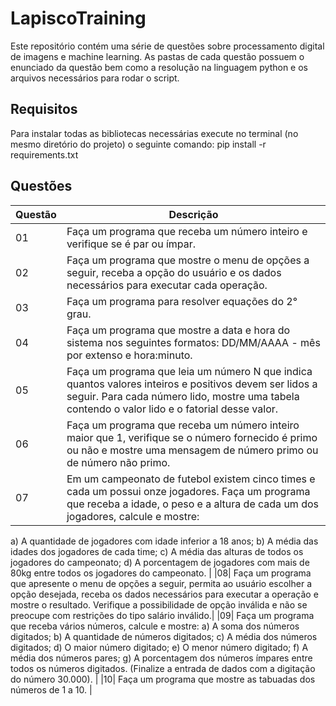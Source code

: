 # LapiscoTraining

Este repositório contém uma série de questões sobre processamento digital de imagens e machine learning.
As pastas de cada questão possuem o enunciado da questão bem como a resolução na linguagem python e os arquivos
necessários para rodar o script.

## Requisitos
Para instalar todas as bibliotecas necessárias execute no terminal (no mesmo diretório do projeto) o seguinte comando:
pip install -r requirements.txt

## Questões

| Questão | Descrição |
|---|---|
|01| Faça um programa que receba um número inteiro e verifique se é par ou ímpar. |
|02| Faça um programa que mostre o menu de opções a seguir, receba a opção do usuário e os dados necessários para executar cada operação. | 
|03| Faça um programa para resolver equações do 2° grau. |
|04| Faça um programa que mostre a data e hora do sistema nos seguintes formatos: DD/MM/AAAA - mês por extenso e hora:minuto.|
|05| Faça um programa que leia um número N que indica quantos valores inteiros e positivos devem ser lidos a seguir. Para cada número lido, mostre uma tabela contendo o valor lido e o fatorial desse valor. |
|06| Faça um programa que receba um número inteiro maior que 1, verifique se o número fornecido é primo ou não e mostre uma mensagem de número primo ou de número não primo. |
|07| Em um campeonato de futebol existem cinco times e cada um possui onze jogadores. Faça um programa que receba a idade, o peso e a altura de cada um dos jogadores, calcule e mostre:
a) A quantidade de jogadores com idade inferior a 18 anos;
b) A média das idades dos jogadores de cada time;
c) A média das alturas de todos os jogadores do campeonato;
d) A porcentagem de jogadores com mais de 80kg entre todos os jogadores do campeonato. |
|08| Faça um programa que apresente o menu de opções a seguir, permita ao usuário escolher a opção desejada, receba os dados necessários para executar a operação e mostre o resultado. Verifique a possibilidade de opção inválida e não se preocupe com restrições do tipo salário inválido.| 
|09| Faça um programa que receba vários números, calcule e mostre:
a) A soma dos números digitados;
b) A quantidade de números digitados;
c) A média dos números digitados;
d) O maior número digitado;
e) O menor número digitado;
f) A média dos números pares;
g) A porcentagem dos números ímpares entre todos os números digitados.
(Finalize a entrada de dados com a digitação do número 30.000). |
|10| Faça um programa que mostre as tabuadas dos números de 1 a 10. |
